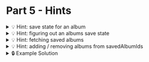# Part 5 - Hints

<details>
<summary>💡 Hint: save state for an album</summary>
The AlbumCard needs two new props: `isSaved` and `onToggleSaveAlbum`. By using the first one you can change the appearance of the save button based on the save state:

```js
// in AlbumCard
//...
return <section>
  {
    isSaved
      ? // display save button in "saved" mode
      : // display default save button
  }
  //...
</section>
```

</details>

<details>
<summary>💡 Hint: figuring out an albums save state</summary>

There are many ways to achieve this. The example solution uses a single function to toggle between the saving and removing based on the current save state of the album. Keep in mind that solutions with two function "SavedAlbum" and "removeAlbum" is possible and perfectly fine as well.

```js
// in App.js
function toggleSaveAlbum(id) {
  const isSaved = savedAlbumIds.includes(id);

  if (isSaved) {
    // album is saved at the moment => remove it from list
    const updatedList = savedAlbumIds.filter((savedId) => savedId !== id);
    setSavedAlbumIds(updatedList);
  } else {
    // album is not saved at the moment => add it to the list
    const updatedList = [id, ...savedAlbumIds];
    setSavedAlbumIds(updatedList);
  }
}
// ...

<AlbumList ... onToggleSaveAlbum={toggleSaveAlbum}/>
```

</details>

<details>
<summary>💡 Hint: fetching saved albums</summary>

Every time the savedAlbumIds array changes, the savedAlbums need to be fetched from the new endpoint. This can be done with a second useEffect! The savedAlbumIds must be included in the dependency array to trigger the useEffect whenever the array changes.

```js
const [savedAlbumIds, setSavedAlbumIds] = useState([]);
const [savedAlbums, setSavedAlbums] = useState([]);

useEffect(() => {
  async function fetchSavedAlbums() {
    const response = await fetch(
      `https://neuefische-spotify-proxy.vercel.app/api/albums?ids=${JSON.stringify(
        savedAlbumIds
      )}`
    );
    // save received data in state savedAlbums
  }
  fetchSavedAlbums();
}, [savedAlbumIds]);
```

</details>

<details>
<summary>💡 Hint: adding / removing albums from savedAlbumIds</summary>

Every time the savedAlbumIds array changes, the savedAlbums need to be fetched from the new endpoint. This can be done with a second useEffect! The savedAlbumIds must be included in the dependency array to trigger the useEffect whenever the array changes.

```js
const [savedAlbumIds, setSavedAlbumIds] = useState([]);
const [savedAlbums, setSavedAlbums] = useState([]);

useEffect(() => {
  async function fetchSavedAlbums() {
    const response = await fetch(
      `https://neuefische-spotify-proxy.vercel.app/api/albums?ids=${JSON.stringify(
        savedAlbumIds
      )}`
    );
    // save received data in state savedAlbums
  }
  fetchSavedAlbums();
}, [savedAlbumIds]);
```

</details>

<details>
<summary>🔒 Example Solution </summary>
Only check this solution after giving this part a good try!

[🔗 Part 5 Example Solution](https://github.com/wd-bootcamp/web-react-recap-project-solution/tree/part-5)

</details>
